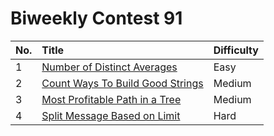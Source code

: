 # Biweekly Contest 91

| No. | Title | Difficulty
|:---|:---|:---|
| 1 | [Number of Distinct Averages](https://leetcode.com/problems/number-of-distinct-averages/) | Easy
| 2 | [Count Ways To Build Good Strings](https://leetcode.com/problems/count-ways-to-build-good-strings/) | Medium
| 3 | [Most Profitable Path in a Tree](https://leetcode.com/problems/most-profitable-path-in-a-tree/) | Medium
| 4 | [Split Message Based on Limit](https://leetcode.com/problems/split-message-based-on-limit/) | Hard